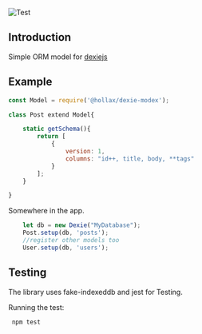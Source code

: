 ![Test](https://github.com/github/docs/actions/workflows/test.yml/badge.svg)

## Introduction

Simple ORM model for [dexiejs](https://dexie.org/)

## Example

```javascript
const Model = require('@hollax/dexie-modex');

class Post extend Model{

    static getSchema(){
        return [
            {
                version: 1,
                columns: "id++, title, body, **tags"
            }
        ];
    }

}

```

Somewhere in the app.

```javascript
    let db = new Dexie("MyDatabase");
    Post.setup(db, 'posts');
    //register other models too
    User.setup(db, 'users');

```


## Testing

The library uses fake-indexeddb and jest for Testing.

Running the test:
```javascript
 npm test

```